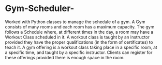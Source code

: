 # Gym-Scheduler-
Worked with Python classes to manage the schedule of a gym. A Gym consists of many rooms and each room has a maximum capacity. The gym follows a Schedule where, at different times in the day, a room may have a Workout Class scheduled in it. A workout class is taught by an Instructor provided they have the proper qualifications (in the form of certificates) to teach it. A gym offering is a workout class taking place in a specific room, at a specific time, and taught by a specific instructor. Clients can register for these offerings provided there is enough space in the room.
